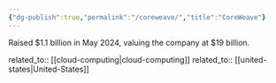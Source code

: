 ```yaml
---
{"dg-publish":true,"permalink":"/coreweave/","title":"CoreWeave"}
---
```



Raised $1.1 billion in May 2024, valuing the company at $19 billion.

related_to:: [[cloud-computing\|cloud-computing]]
related_to:: [[united-states\|United-States]]
